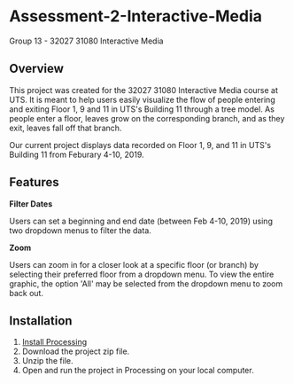 # Assessment-2-Interactive-Media
Group 13 - 32027 31080 Interactive Media 

## Overview
This project was created for the 32027 31080 Interactive Media course at UTS.  It is meant to help users easily visualize the flow of people entering and exiting Floor 1, 9 and 11 in UTS's Building 11 through a tree model.  As people enter a floor, leaves grow on the corresponding branch, and as they exit, leaves fall off that branch.

Our current project displays data recorded on Floor 1, 9, and 11 in UTS's Building 11 from Feburary 4-10, 2019.

## Features
**Filter Dates**

Users can set a beginning and end date (between Feb 4-10, 2019) using two dropdown menus to filter the data.

**Zoom**

Users can zoom in for a closer look at a specific floor (or branch) by selecting their preferred floor from a dropdown menu.  To view the entire graphic, the option 'All' may be selected from the dropdown menu to zoom back out.

## Installation
1. [Install Processing](https://processing.org/download)
2. Download the project zip file.
3. Unzip the file.
4. Open and run the project in Processing on your local computer.
